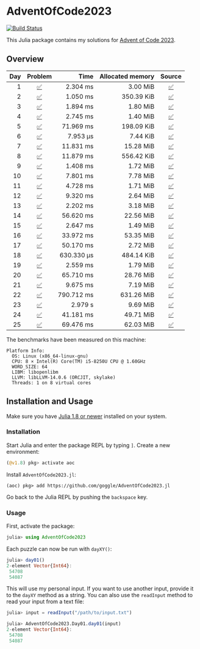 # AdventOfCode2023

[![Build Status](https://github.com/goggle/AdventOfCode2023.jl/actions/workflows/CI.yml/badge.svg?branch=main)](https://github.com/goggle/AdventOfCode2023.jl/actions/workflows/CI.yml?query=branch%3Amain)
<!-- [![CI](https://github.com/goggle/AdventOfCode2023.jl/workflows/CI/badge.svg)](https://github.com/goggle/AdventOfCode2023.jl/actions?query=workflow%3ACI+branch%3Amaster) -->
<!-- [![Code coverage](https://codecov.io/gh/goggle/AdventOfCode2023.jl/branch/master/graphs/badge.svg?branch=master)](https://codecov.io/github/goggle/AdventOfCode2023.jl?branch=master) -->

This Julia package contains my solutions for [Advent of Code 2023](https://adventofcode.com/2023/).

## Overview

| Day | Problem | Time | Allocated memory | Source |
|----:|:-------:|-----:|-----------------:|:------:|
| 1 | [:white_check_mark:](https://adventofcode.com/2023/day/1) | 2.304 ms | 3.00 MiB | [:white_check_mark:](https://github.com/goggle/AdventOfCode2023.jl/blob/master/src/day01.jl) |
| 2 | [:white_check_mark:](https://adventofcode.com/2023/day/2) | 1.050 ms | 350.39 KiB | [:white_check_mark:](https://github.com/goggle/AdventOfCode2023.jl/blob/master/src/day02.jl) |
| 3 | [:white_check_mark:](https://adventofcode.com/2023/day/3) | 1.894 ms | 1.80 MiB | [:white_check_mark:](https://github.com/goggle/AdventOfCode2023.jl/blob/master/src/day03.jl) |
| 4 | [:white_check_mark:](https://adventofcode.com/2023/day/4) | 2.745 ms | 1.40 MiB | [:white_check_mark:](https://github.com/goggle/AdventOfCode2023.jl/blob/master/src/day04.jl) |
| 5 | [:white_check_mark:](https://adventofcode.com/2023/day/5) | 71.969 ms | 198.09 KiB | [:white_check_mark:](https://github.com/goggle/AdventOfCode2023.jl/blob/master/src/day05.jl) |
| 6 | [:white_check_mark:](https://adventofcode.com/2023/day/6) | 7.953 μs | 7.44 KiB | [:white_check_mark:](https://github.com/goggle/AdventOfCode2023.jl/blob/master/src/day06.jl) |
| 7 | [:white_check_mark:](https://adventofcode.com/2023/day/7) | 11.831 ms | 15.28 MiB | [:white_check_mark:](https://github.com/goggle/AdventOfCode2023.jl/blob/master/src/day07.jl) |
| 8 | [:white_check_mark:](https://adventofcode.com/2023/day/8) | 11.879 ms | 556.42 KiB | [:white_check_mark:](https://github.com/goggle/AdventOfCode2023.jl/blob/master/src/day08.jl) |
| 9 | [:white_check_mark:](https://adventofcode.com/2023/day/9) | 1.408 ms | 1.72 MiB | [:white_check_mark:](https://github.com/goggle/AdventOfCode2023.jl/blob/master/src/day09.jl) |
| 10 | [:white_check_mark:](https://adventofcode.com/2023/day/10) | 7.801 ms | 7.78 MiB | [:white_check_mark:](https://github.com/goggle/AdventOfCode2023.jl/blob/master/src/day10.jl) |
| 11 | [:white_check_mark:](https://adventofcode.com/2023/day/11) | 4.728 ms | 1.71 MiB | [:white_check_mark:](https://github.com/goggle/AdventOfCode2023.jl/blob/master/src/day11.jl) |
| 12 | [:white_check_mark:](https://adventofcode.com/2023/day/12) | 9.320 ms | 2.64 MiB | [:white_check_mark:](https://github.com/goggle/AdventOfCode2023.jl/blob/master/src/day12.jl) |
| 13 | [:white_check_mark:](https://adventofcode.com/2023/day/13) | 2.202 ms | 3.18 MiB | [:white_check_mark:](https://github.com/goggle/AdventOfCode2023.jl/blob/master/src/day13.jl) |
| 14 | [:white_check_mark:](https://adventofcode.com/2023/day/14) | 56.620 ms | 22.56 MiB | [:white_check_mark:](https://github.com/goggle/AdventOfCode2023.jl/blob/master/src/day14.jl) |
| 15 | [:white_check_mark:](https://adventofcode.com/2023/day/15) | 2.647 ms | 1.49 MiB | [:white_check_mark:](https://github.com/goggle/AdventOfCode2023.jl/blob/master/src/day15.jl) |
| 16 | [:white_check_mark:](https://adventofcode.com/2023/day/16) | 33.972 ms | 53.35 MiB | [:white_check_mark:](https://github.com/goggle/AdventOfCode2023.jl/blob/master/src/day16.jl) |
| 17 | [:white_check_mark:](https://adventofcode.com/2023/day/17) | 50.170 ms | 2.72 MiB | [:white_check_mark:](https://github.com/goggle/AdventOfCode2023.jl/blob/master/src/day17.jl) |
| 18 | [:white_check_mark:](https://adventofcode.com/2023/day/18) | 630.330 μs | 484.14 KiB | [:white_check_mark:](https://github.com/goggle/AdventOfCode2023.jl/blob/master/src/day18.jl) |
| 19 | [:white_check_mark:](https://adventofcode.com/2023/day/19) | 2.559 ms | 1.79 MiB | [:white_check_mark:](https://github.com/goggle/AdventOfCode2023.jl/blob/master/src/day19.jl) |
| 20 | [:white_check_mark:](https://adventofcode.com/2023/day/20) | 65.710 ms | 28.76 MiB | [:white_check_mark:](https://github.com/goggle/AdventOfCode2023.jl/blob/master/src/day20.jl) |
| 21 | [:white_check_mark:](https://adventofcode.com/2023/day/21) | 9.675 ms | 7.19 MiB | [:white_check_mark:](https://github.com/goggle/AdventOfCode2023.jl/blob/master/src/day21.jl) |
| 22 | [:white_check_mark:](https://adventofcode.com/2023/day/22) | 790.712 ms | 631.26 MiB | [:white_check_mark:](https://github.com/goggle/AdventOfCode2023.jl/blob/master/src/day22.jl) |
| 23 | [:white_check_mark:](https://adventofcode.com/2023/day/23) | 2.979 s | 9.69 MiB | [:white_check_mark:](https://github.com/goggle/AdventOfCode2023.jl/blob/master/src/day23.jl) |
| 24 | [:white_check_mark:](https://adventofcode.com/2023/day/24) | 41.181 ms | 49.71 MiB | [:white_check_mark:](https://github.com/goggle/AdventOfCode2023.jl/blob/master/src/day24.jl) |
| 25 | [:white_check_mark:](https://adventofcode.com/2023/day/25) | 69.476 ms | 62.03 MiB | [:white_check_mark:](https://github.com/goggle/AdventOfCode2023.jl/blob/master/src/day25.jl) |


The benchmarks have been measured on this machine:
```
Platform Info:
  OS: Linux (x86_64-linux-gnu)
  CPU: 8 × Intel(R) Core(TM) i5-8250U CPU @ 1.60GHz
  WORD_SIZE: 64
  LIBM: libopenlibm
  LLVM: libLLVM-14.0.6 (ORCJIT, skylake)
  Threads: 1 on 8 virtual cores
```


## Installation and Usage

Make sure you have [Julia 1.8 or newer](https://julialang.org/downloads/)
installed on your system.


### Installation

Start Julia and enter the package REPL by typing `]`. Create a new
environment:
```julia
(@v1.8) pkg> activate aoc
```

Install `AdventOfCode2023.jl`:
```
(aoc) pkg> add https://github.com/goggle/AdventOfCode2023.jl
```

Go back to the Julia REPL by pushing the `backspace` key.


### Usage

First, activate the package:
```julia
julia> using AdventOfCode2023
```

Each puzzle can now be run with `dayXY()`:
```julia
julia> day01()
2-element Vector{Int64}:
 54708
 54087
```

This will use my personal input. If you want to use another input, provide it
to the `dayXY` method as a string. You can also use the `readInput` method
to read your input from a text file:
```julia
julia> input = readInput("/path/to/input.txt")

julia> AdventOfCode2023.Day01.day01(input)
2-element Vector{Int64}:
 54708
 54087
```